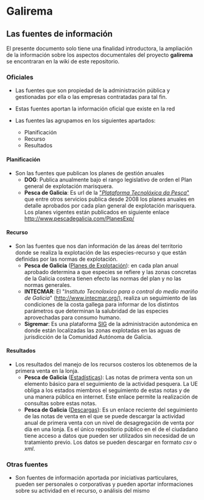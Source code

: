 # Galirema

## Las fuentes de información

El presente documento solo tiene una finalidad introductora, la ampliación de la información sobre los aspectos documentales del proyecto __galirema__ se encontraran en la wiki de este repositorio.

### Oficiales

* Las fuentes que son propiedad de la administración pública y gestionadas por ella o las empresas contratadas para tal fin.

* Estas fuentes aportan la información oficial que existe en la red

* Las fuentes las agrupamos en los siguientes apartados:
	+ Planificación
	+ Recurso
	+ Resultados


#### Planificación
* Son las fuentes que publican los planes de gestión anuales
	* __DOG__: Publica anualmente bajo el rango legislativo de orden el Plan general de explotación marisquera.  
	+ __Pesca de Galicia__: Es url de la ["_Plataforma Tecnolóxica da Pesca_"][] que entre otros servicios publica desde 2008 los planes anuales en detalle aprobados por cada plan general de explotación marisquera. Los planes vigentes están publicados en siguiente enlace <http://www.pescadegalicia.com/PlanesExp/>  


#### Recurso
* Son las fuentes que nos dan información de las áreas del territorio donde se realiza la explotación de las especies-recurso y que están definidas por las normas de explotación.
	* __Pesca de Galicia__ ([Planes de Explotación][]): en cada plan anual aprobado determina a que especies se refiere y las zonas concretas de la Galicia costera tienen efecto las normas del plan y no las normas generales.  
	* __INTECMAR__: El "_Instituto Tecnoloxico para o control do medio mariño de Galicia_" (<http://www.intecmar.org/>), realiza un seguimiento de las condiciones de la costa  gallega para informar de los distintos parámetros que determinan la salubridad de las especies aprovechadas para consumo humano.  
	* __Sigremar__: Es una plataforma [SIG][] de la administración autonómica en donde están localizadas las zonas explotadas en las aguas de jurisdicción de la Comunidad Autónoma de Galicia.  


#### Resultados
* Los resultados del manejo de los recursos costeros los obtenemos de la primera venta en la lonja.
	+ __Pesca de Galicia__ ([Estadísticas][]): Las notas de primera venta son un elemento básico para el seguimiento de la actividad pesquera. La UE obliga a los estados miembros el seguimiento de estas notas y de una manera pública en internet. Este enlace permite la realización de consultas sobre estas notas.  
	+ __Pesca de Galicia__ ([Descargas][]): Es un enlace reciente del seguimiento de las notas de venta en el que se puede descargar la actividad anual de primera venta con un nivel de desagregación de venta por día en una lonja. Es el único repositorio público en el de el ciudadano tiene acceso a datos que pueden ser utilizados sin necesidad de un tratamiento previo. Los datos se pueden descargar en formato _csv_ o _xml_.  

### Otras fuentes 

* Son fuentes de información aportada por iniciativas particulares, pueden ser personales o corporativas y pueden aportar informaciones sobre su actividad en el recurso, o análisis del mismo


 ["_Plataforma Tecnolóxica da Pesca_"]: http://www.pescadegalicia.com/
 [SIG]: http://goo.gl/pdO6x
 [Estadísticas]: http://www.pescadegalicia.com/estadisticas.html
 [Descargas]: http://www.pescadegalicia.com/gl/descargas
 [Planes de Explotación]: http://www.pescadegalicia.com/PlanesExp/
